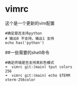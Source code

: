 # vimrc
这个是一个更新的vim配置

```shell
#确定是否支持python
# 输出0 不支持，输出1 支持
echo has('python') 

```
##一些需要的shell命令
```shell
#确定终端是否支持真彩色模式
➜  vimrc git:(main) tput colors
256
➜  vimrc git:(main) echo $TERM
xterm-256color
```
